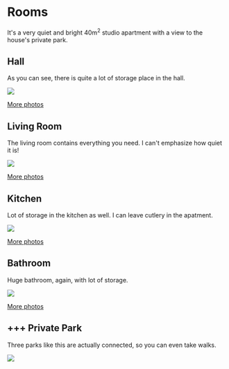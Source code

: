 # Rooms

It's a very quiet and bright 40m<sup>2</sup> studio apartment with a view to the house's private park.

## Hall

As you can see, there is quite a lot of storage place in the hall.

![](/imgs/img_6111.jpg)

[More photos](/rooms/hall)

## Living Room

The living room contains everything you need. I can't emphasize how quiet it is!

![](/imgs/img_6095.jpg)

[More photos](/rooms/living-room)

## Kitchen

Lot of storage in the kitchen as well. I can leave cutlery in the apatment.

![](/imgs/img_6108.jpg)

[More photos](/rooms/kitchen)

## Bathroom

Huge bathroom, again, with lot of storage.

![](/imgs/img_6125.jpg)

[More photos](/rooms/bathroom)

## +++ Private Park

Three parks like this are actually connected, so you can even take walks.

![](/imgs/img_6131.jpg)